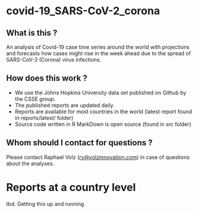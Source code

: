 # covid-19_SARS-CoV-2_corona

## What is this ?
An analysis of Covid-19 case time series around the world with projections and forecasts how cases might rise in the week ahead due to the spread of SARS-CoV-2 (Corona) virus infections.

## How does this work ?

* We use the Johns Hopkins University data set published on Github by the CSSE group.
* The published reports are updated daily.
* Reports are available for most countries in the world (latest report found in reports/latest/ folder)
* Source code written in R MarkDown is open source (found in src folder)

## Whom should I contact for questions ?

Please contact Raphael Volz (rv@volzinnovation.com) in case of questions about the analyses.

# Reports at a country level

tbd. Getting this up and running

